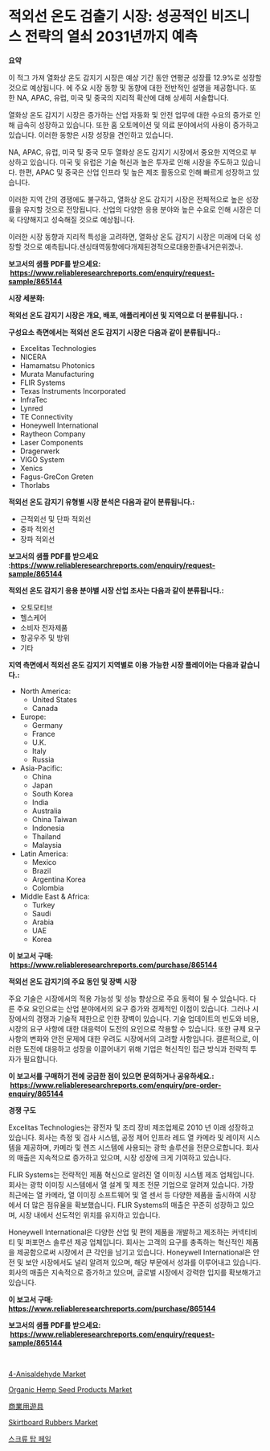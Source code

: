 <p><h1>적외선 온도 검출기 시장: 성공적인 비즈니스 전략의 열쇠 2031년까지 예측</h1></p><p><strong>요약</strong></p>
<p><p>이 적그 가져 열화상 온도 감지기 시장은 예상 기간 동안 연평균 성장률 12.9%로 성장할 것으로 예상됩니다. 에 주요 시장 동향 및 동향에 대한 전반적인 설명을 제공합니다. 또한 NA, APAC, 유럽, 미국 및 중국의 지리적 확산에 대해 상세히 서술합니다.</p><p>열화상 온도 감지기 시장은 증가하는 산업 자동화 및 안전 업무에 대한 수요의 증가로 인해 급속히 성장하고 있습니다. 또한 홈 오토메이션 및 의료 분야에서의 사용이 증가하고 있습니다. 이러한 동향은 시장 성장을 견인하고 있습니다.</p><p>NA, APAC, 유럽, 미국 및 중국 모두 열화상 온도 감지기 시장에서 중요한 지역으로 부상하고 있습니다. 미국 및 유럽은 기술 혁신과 높은 투자로 인해 시장을 주도하고 있습니다. 한편, APAC 및 중국은 산업 인프라 및 높은 제조 활동으로 인해 빠르게 성장하고 있습니다.</p><p>이러한 지역 간의 경쟁에도 불구하고, 열화상 온도 감지기 시장은 전체적으로 높은 성장률을 유지할 것으로 전망됩니다. 산업의 다양한 응용 분야와 높은 수요로 인해 시장은 더욱 다양해지고 성숙해질 것으로 예상됩니다.</p><p>이러한 시장 동향과 지리적 특성을 고려하면, 열화상 온도 감지기 시장은 미래에 더욱 성장할 것으로 예측됩니다.샌싱태역동향에다개제된경적으로대용한졸내거은위겠나.</p></p>
<p><strong>보고서의 샘플 PDF를 받으세요: &nbsp;<a href="https://www.reliableresearchreports.com/enquiry/request-sample/865144">https://www.reliableresearchreports.com/enquiry/request-sample/865144</a></strong></p>
<p><strong>시장 세분화:</strong></p>
<p><strong> 적외선 온도 감지기 시장은 개요, 배포, 애플리케이션 및 지역으로 더 분류됩니다. :</strong></p>
<p><strong>구성요소 측면에서는 적외선 온도 감지기 시장은 다음과 같이 분류됩니다.:</strong></p>
<p><ul><li>Excelitas Technologies</li><li>NICERA</li><li>Hamamatsu Photonics</li><li>Murata Manufacturing</li><li>FLIR Systems</li><li>Texas Instruments Incorporated</li><li>InfraTec</li><li>Lynred</li><li>TE Connectivity</li><li>Honeywell International</li><li>Raytheon Company</li><li>Laser Components</li><li>Dragerwerk</li><li>VIGO System</li><li>Xenics</li><li>Fagus-GreCon Greten</li><li>Thorlabs</li></ul></p>
<p><strong> 적외선 온도 감지기 유형별 시장 분석은 다음과 같이 분류됩니다.:</strong></p>
<p><ul><li>근적외선 및 단파 적외선</li><li>중파 적외선</li><li>장파 적외선</li></ul></p>
<p><strong>보고서의 샘플 PDF를 받으세요 :<a href="https://www.reliableresearchreports.com/enquiry/request-sample/865144">https://www.reliableresearchreports.com/enquiry/request-sample/865144</a></strong></p>
<p><strong> 적외선 온도 감지기 응용 분야별 시장 산업 조사는 다음과 같이 분류됩니다.:</strong></p>
<p><ul><li>오토모티브</li><li>헬스케어</li><li>소비자 전자제품</li><li>항공우주 및 방위</li><li>기타</li></ul></p>
<p><strong>지역 측면에서 적외선 온도 감지기 지역별로 이용 가능한 시장 플레이어는 다음과 같습니다.:</strong></p>
<p><ul>
    <li>
        North America:
        <ul>
            <li>United States</li>
            <li>Canada</li>
        </ul>
    </li>
    <li>
        Europe:
        <ul>
            <li>Germany</li>
            <li>France</li>
            <li>U.K.</li>
            <li>Italy</li>
            <li>Russia</li>
        </ul>
    </li>
    <li>
        Asia-Pacific:
        <ul>
            <li>China</li>
            <li>Japan</li>
            <li>South Korea</li>
            <li>India</li>
            <li>Australia</li>
            <li>China Taiwan</li>
            <li>Indonesia</li>
            <li>Thailand</li>
            <li>Malaysia</li>
        </ul>
    </li>
    <li>
        Latin America:
        <ul>
            <li>Mexico</li>
            <li>Brazil</li>
            <li>Argentina Korea</li>
            <li>Colombia</li>
        </ul>
    </li>
    <li>
        Middle East & Africa:
        <ul>
            <li>Turkey</li>
            <li>Saudi</li>
            <li>Arabia</li>
            <li>UAE</li>
            <li>Korea</li>
        </ul>
    </li>
    </ul></p>
<p><strong>이 보고서 구매: &nbsp;<a href="https://www.reliableresearchreports.com/purchase/865144">https://www.reliableresearchreports.com/purchase/865144</a></strong></p>
<p><strong>적외선 온도 감지기의 주요 동인 및 장벽 시장</strong></p>
<p><p>주요 기술은 시장에서의 적용 가능성 및 성능 향상으로 주요 동력이 될 수 있습니다. 다른 주요 요인으로는 산업 분야에서의 요구 증가와 경제적인 이점이 있습니다. 그러나 시장에서의 경쟁과 기술적 제한으로 인한 장벽이 있습니다. 기술 업데이트의 빈도와 비용, 시장의 요구 사항에 대한 대응력이 도전의 요인으로 작용할 수 있습니다. 또한 규제 요구 사항의 변화와 안전 문제에 대한 우려도 시장에서의 고려할 사항입니다. 결론적으로, 이러한 도전에 대응하고 성장을 이끌어내기 위해 기업은 혁신적인 접근 방식과 전략적 투자가 필요합니다.</p></p>
<p><strong>이 보고서를 구매하기 전에 궁금한 점이 있으면 문의하거나 공유하세요.: &nbsp;<a href="https://www.reliableresearchreports.com/enquiry/pre-order-enquiry/865144">https://www.reliableresearchreports.com/enquiry/pre-order-enquiry/865144</a></strong></p>
<p><strong>경쟁 구도</strong></p>
<p><p>Excelitas Technologies는 광전자 및 조리 장비 제조업체로 2010 년 이래 성장하고 있습니다. 회사는 측정 및 검사 시스템, 공정 제어 인프라 레드 열 카메라 및 레이저 시스템을 제공하며, 카메라 및 렌즈 시스템에 사용되는 광학 솔루션을 전문으로합니다. 회사의 매출은 지속적으로 증가하고 있으며, 시장 성장에 크게 기여하고 있습니다.</p><p>FLIR Systems는 전략적인 제품 혁신으로 알려진 열 이미징 시스템 제조 업체입니다. 회사는 광학 이미징 시스템에서 열 설계 및 제조 전문 기업으로 알려져 있습니다. 가장 최근에는 열 카메라, 열 이미징 소프트웨어 및 열 센서 등 다양한 제품을 출시하여 시장에서 더 많은 점유율을 확보했습니다. FLIR Systems의 매출은 꾸준히 성장하고 있으며, 시장 내에서 선도적인 위치를 유지하고 있습니다.</p><p>Honeywell International은 다양한 산업 및 편의 제품을 개발하고 제조하는 커넥티비티 및 퍼포먼스 솔루션 제공 업체입니다. 회사는 고객의 요구를 충족하는 혁신적인 제품을 제공함으로써 시장에서 큰 각인을 남기고 있습니다. Honeywell International은 안전 및 보안 시장에서도 널리 알려져 있으며, 해당 부문에서 성과를 이루어내고 있습니다. 회사의 매출은 지속적으로 증가하고 있으며, 글로벌 시장에서 강력한 입지를 확보해가고 있습니다.</p></p>
<p><strong>이 보고서 구매: &nbsp; <a href="https://www.reliableresearchreports.com/purchase/865144">https://www.reliableresearchreports.com/purchase/865144</a></strong></p>
<p><strong>보고서의 샘플 PDF를 받으세요: &nbsp;<a href="https://www.reliableresearchreports.com/enquiry/request-sample/865144">https://www.reliableresearchreports.com/enquiry/request-sample/865144</a></strong><strong></strong></p>
<p>&nbsp;</p>
<p><p><a href="https://issuu.com/reportprime-2/docs/4-anisaldehyde-market-size-2030.pptx">4-Anisaldehyde Market</a></p><p><a href="https://view.publitas.com/reportprime-1/organic-hemp-seed-products-market-provides-detailed-segmentation-of-this-market-based-on-type-application-and-region-and-forecast-for-the-period-from-2024-2031/">Organic Hemp Seed Products Market</a></p><p><a href="https://github.com/nxboeu02965442/Market-Research-Report-List-1/blob/main/86873772425.md">商業用遊具</a></p><p><a href="https://github.com/rahu1506/Market-Research-Report-List-3/blob/main/skirtboard-rubbers-market.md">Skirtboard Rubbers Market</a></p><p><a href="https://github.com/mpodehpw07370073/Market-Research-Report-List-1/blob/main/78682421997.md">스크류 탑 페일</a></p></p>